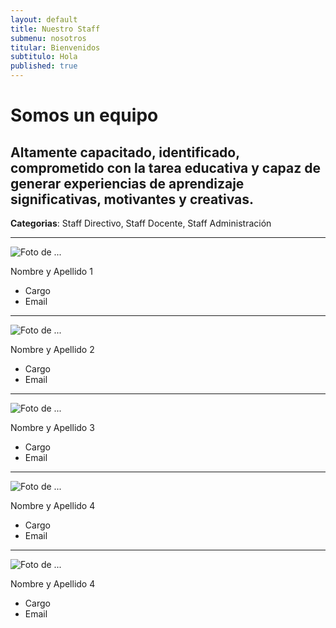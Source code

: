 ```yaml
---
layout: default
title: Nuestro Staff
submenu: nosotros
titular: Bienvenidos
subtitulo: Hola
published: true
---
```


# Somos un equipo
 
## Altamente capacitado, identificado, comprometido con la tarea educativa y capaz de generar experiencias de aprendizaje significativas, motivantes y creativas.


**Categorias**: Staff Directivo, Staff Docente, Staff Administración

---

![Foto de ...](http://placeimg.com/120/120/people)

Nombre y Apellido 1

- Cargo
- Email

---

![Foto de ...](http://placeimg.com/120/120/people)

Nombre y Apellido 2

- Cargo
- Email

---

![Foto de ...](http://placeimg.com/120/120/people)

Nombre y Apellido 3

- Cargo
- Email

---

![Foto de ...](http://placeimg.com/120/120/people)

Nombre y Apellido 4

- Cargo
- Email

---

![Foto de ...](http://placeimg.com/120/120/people)

Nombre y Apellido 4

- Cargo
- Email
